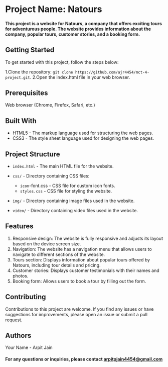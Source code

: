 # Project Name: Natours

#### This project is a website for Natours, a company that offers exciting tours for adventurous people. The website provides information about the company, popular tours, customer stories, and a booking form.

## Getting Started
To get started with this project, follow the steps below:

1.Clone the repository: `git clone https://github.com/ajr4454/mct-4-project.git`.
2.Open the index.html file in your web browser.

## Prerequisites
Web browser (Chrome, Firefox, Safari, etc.)

## Built With
- HTML5 - The markup language used for structuring the web pages.
- CSS3 - The style sheet language used for designing the web pages.

## Project Structure
- `index.html` - The main HTML file for the website.
- `css/`     - Directory containing CSS files:

    - `icon`-font.css - CSS file for custom icon fonts.
    - `styles.css` - CSS file for styling the website.
- `img/` - Directory containing image files used in the website.
- `video/` - Directory containing video files used in the website.

## Features
1. Responsive design: The website is fully responsive and adjusts its layout based on the device screen size.
2. Navigation: The website has a navigation menu that allows users to navigate to different sections of the website.
3. Tours section: Displays information about popular tours offered by Natours, including tour details and pricing.
4. Customer stories: Displays customer testimonials with their names and photos.
5. Booking form: Allows users to book a tour by filling out the form.

## Contributing
Contributions to this project are welcome. If you find any issues or have suggestions for improvements, please open an issue or submit a pull request.

## Authors
Your Name - Arpit Jain

#### For any questions or inquiries, please contact arpitpjain4454@gmail.com
